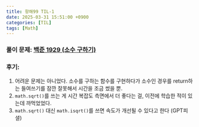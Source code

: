```yaml
---
title: 항해99 TIL-1
date: 2025-03-31 15:51:00 +0900
categories: [TIL]
tags: [Math]
---
```


### 풀이 문제: [백준 1929 (소수 구하기)](https://www.acmicpc.net/problem/1929)

### 후기: 
1. 어려운 문제는 아니었다. 소수를 구하는 함수를 구현하다가 소수인 경우를 return하는 들여쓰기를 잠깐 잘못해서 시간을 조금 썼을 뿐.
2. `math.sqrt()`를 쓰는 게 시간 복잡도 측면에서 더 좋다는 걸, 이전에 학습한 적이 있는데 까먹었었다.
3. `math.sqrt()` 대신 `math.isqrt()`를 쓰면 속도가 개선될 수 있다고 한다 (GPT피셜)